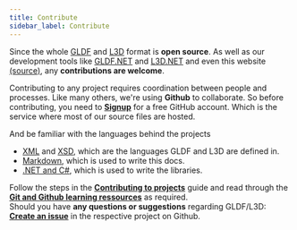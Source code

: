 ```yaml
---
title: Contribute
sidebar_label: Contribute
---
```


Since the whole [GLDF](https://github.com/globallightingdata/gldf) and [L3D](https://github.com/globallightingdata/l3d) format is **open source**. As well as our development tools like [GLDF.NET](https://github.com/globallightingdata/gldf.net) and [L3D.NET](https://github.com/globallightingdata/l3d.net) and even this website [(source)](https://github.com/globallightingdata/website), any **contributions are welcome**.

Contributing to any project requires coordination between people and processes. Like many others, we're using **Github** to collaborate. So before contributing, you need to [**Signup**](https://github.com/join) for a free GitHub account. Which is the service where most of our source files are hosted.

And be familiar with the languages behind the projects

- [XML](https://developer.mozilla.org/en-US/docs/Web/XML/XML_introduction) and [XSD](https://www.w3schools.com/xml/schema_intro.asp), which are the languages GLDF and L3D are defined in.
- [Markdown](https://www.markdownguide.org/), which is used to write this docs.
- [.NET and C#](https://dotnet.microsoft.com), which is used to write the libraries.

Follow the steps in the [**Contributing to projects**](https://docs.github.com/en/get-started/quickstart/contributing-to-projects) guide and read through the [**Git and Github learning ressources**](https://docs.github.com/en/get-started/quickstart/git-and-github-learning-resources) as required.  
Should you have **any questions or suggestions** regarding GLDF/L3D: [**Create an issue**](https://docs.github.com/en/issues/tracking-your-work-with-issues/creating-an-issue) in the respective project on Github.
